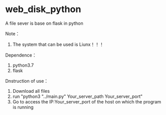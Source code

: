 # web_disk_python
A file sever is base on flask in python

Note：
1. The system that can be used is Liunx！！！


Dependence：
1. python3.7
2. flask


Dnstruction of use：
1. Download all files
2. run "python3 "../main.py" Your_server_path Your_server_port"
3. Go to access the IP:Your_server_port of the host on which the program is running
